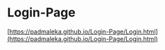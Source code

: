 # Login-Page
[https://padmaleka.github.io/Login-Page/Login.html](https://padmaleka.github.io/Login-Page/Login.html)

